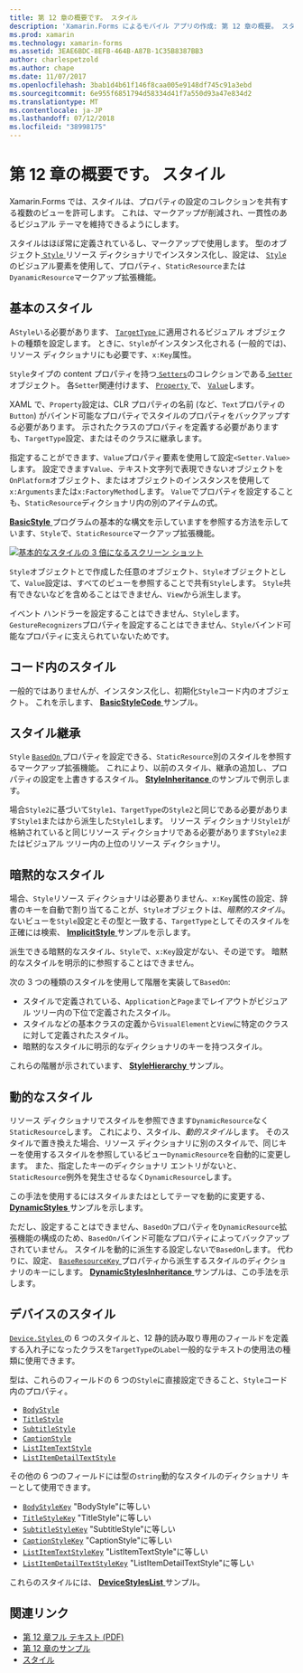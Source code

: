 ```yaml
---
title: 第 12 章の概要です。 スタイル
description: 'Xamarin.Forms によるモバイル アプリの作成: 第 12 章の概要。 スタイル'
ms.prod: xamarin
ms.technology: xamarin-forms
ms.assetid: 3EAE6BDC-8EFB-464B-A87B-1C35B8387BB3
author: charlespetzold
ms.author: chape
ms.date: 11/07/2017
ms.openlocfilehash: 3bab1d4b61f146f8caa005e9148df745c91a3ebd
ms.sourcegitcommit: 6e955f6851794d58334d41f7a550d93a47e834d2
ms.translationtype: MT
ms.contentlocale: ja-JP
ms.lasthandoff: 07/12/2018
ms.locfileid: "38998175"
---
```

# <a name="summary-of-chapter-12-styles"></a>第 12 章の概要です。 スタイル

Xamarin.Forms では、スタイルは、プロパティの設定のコレクションを共有する複数のビューを許可します。 これは、マークアップが削減され、一貫性のあるビジュアル テーマを維持できるようにします。

スタイルはほぼ常に定義されているし、マークアップで使用します。 型のオブジェクト[ `Style` ](xref:Xamarin.Forms.Style)リソース ディクショナリでインスタンス化し、設定は、 [ `Style` ](xref:Xamarin.Forms.VisualElement.Style)のビジュアル要素を使用して、プロパティ、`StaticResource`または`DyanamicResource`マークアップ拡張機能。

## <a name="the-basic-style"></a>基本のスタイル

A`Style`いる必要があります、 [ `TargetType` ](xref:Xamarin.Forms.Style.TargetType)に適用されるビジュアル オブジェクトの種類を設定します。 ときに、`Style`がインスタンス化される (一般的では)、リソース ディクショナリにも必要です、`x:Key`属性。

`Style`タイプの content プロパティを持つ[ `Setters`](xref:Xamarin.Forms.Style.Setters)のコレクションである[ `Setter` ](xref:Xamarin.Forms.Setter)オブジェクト。 各`Setter`関連付けます、 [ `Property` ](xref:Xamarin.Forms.Setter.Property)で、 [ `Value`](xref:Xamarin.Forms.Setter.Value)します。

XAML で、`Property`設定は、CLR プロパティの名前 (など、`Text`プロパティの`Button`) がバインド可能なプロパティでスタイルのプロパティをバックアップする必要があります。 示されたクラスのプロパティを定義する必要がありますも、`TargetType`設定、またはそのクラスに継承します。

指定することができます、`Value`プロパティ要素を使用して設定`<Setter.Value>`します。 設定できます`Value`、テキスト文字列で表現できないオブジェクトを`OnPlatform`オブジェクト、またはオブジェクトのインスタンスを使用して`x:Arguments`または`x:FactoryMethod`します。 `Value`でプロパティを設定することも、`StaticResource`ディクショナリ内の別のアイテムの式。

[ **BasicStyle** ](https://github.com/xamarin/xamarin-forms-book-samples/tree/master/Chapter12/BasicStyle)プログラムの基本的な構文を示していますを参照する方法を示しています、`Style`で、`StaticResource`マークアップ拡張機能。

[![基本的なスタイルの 3 倍になるスクリーン ショット](images/ch12fg01-small.png "の基本的なスタイル")](images/ch12fg01-large.png#lightbox "の基本的なスタイル")

`Style`オブジェクトとで作成した任意のオブジェクト、`Style`オブジェクトとして、`Value`設定は、すべてのビューを参照することで共有`Style`します。 `Style`共有できないなどを含めることはできません、`View`から派生します。

イベント ハンドラーを設定することはできません、`Style`します。 `GestureRecognizers`プロパティを設定することはできません、`Style`バインド可能なプロパティに支えられていないためです。

## <a name="styles-in-code"></a>コード内のスタイル

一般的ではありませんが、インスタンス化し、初期化`Style`コード内のオブジェクト。 これを示します、 [ **BasicStyleCode** ](https://github.com/xamarin/xamarin-forms-book-samples/tree/master/Chapter12/BasicStyleCode)サンプル。

## <a name="style-inheritance"></a>スタイル継承

`Style` [ `BasedOn` ](xref:Xamarin.Forms.Style.BasedOn)プロパティを設定できる、`StaticResource`別のスタイルを参照するマークアップ拡張機能。 これにより、以前のスタイル、継承の追加し、プロパティの設定を上書きするスタイル。 [ **StyleInheritance** ](https://github.com/xamarin/xamarin-forms-book-samples/tree/master/Chapter12/StyleInheritance)のサンプルで例示します。

場合`Style2`に基づいて`Style1`、`TargetType`の`Style2`と同じである必要があります`Style1`またはから派生した`Style1`します。 リソース ディクショナリ`Style1`が格納されていると同じリソース ディクショナリである必要があります`Style2`またはビジュアル ツリー内の上位のリソース ディクショナリ。

## <a name="implicit-styles"></a>暗黙的なスタイル

場合、`Style`リソース ディクショナリは必要ありません、`x:Key`属性の設定、辞書のキーを自動で割り当てることが、`Style`オブジェクトは、*暗黙的スタイル*。 ないビューを`Style`設定とその型と一致する、`TargetType`としてそのスタイルを正確には検索、 [ **ImplicitStyle** ](https://github.com/xamarin/xamarin-forms-book-samples/tree/master/Chapter12/ImplicitStyle)サンプルを示します。

派生できる暗黙的なスタイル、`Style`で、`x:Key`設定がない、その逆です。 暗黙的なスタイルを明示的に参照することはできません。

次の 3 つの種類のスタイルを使用して階層を実装して`BasedOn`:

- スタイルで定義されている、`Application`と`Page`までレイアウトがビジュアル ツリー内の下位で定義されたスタイル。
- スタイルなどの基本クラスの定義から`VisualElement`と`View`に特定のクラスに対して定義されたスタイル。
- 暗黙的なスタイルに明示的なディクショナリのキーを持つスタイル。

これらの階層が示されています、 [ **StyleHierarchy** ](https://github.com/xamarin/xamarin-forms-book-samples/tree/master/Chapter12/StyleHierarchy)サンプル。

## <a name="dynamic-styles"></a>動的なスタイル

リソース ディクショナリでスタイルを参照できます`DynamicResource`なく`StaticResource`します。 これにより、スタイル、*動的スタイル*します。 そのスタイルで置き換えた場合、リソース ディクショナリに別のスタイルで、同じキーを使用するスタイルを参照しているビュー`DynamicResource`を自動的に変更します。 また、指定したキーのディクショナリ エントリがないと、`StaticResource`例外を発生させるなく`DynamicResource`します。

この手法を使用するにはスタイルまたはとしてテーマを動的に変更する、 [ **DynamicStyles** ](https://github.com/xamarin/xamarin-forms-book-samples/tree/master/Chapter12/DynamicStyles)サンプルを示します。

ただし、設定することはできません、`BasedOn`プロパティを`DynamicResource`拡張機能の構成のため、`BasedOn`バインド可能なプロパティによってバックアップされていません。 スタイルを動的に派生する設定しないで`BasedOn`します。 代わりに、設定、 [ `BaseResourceKey` ](xref:Xamarin.Forms.Style.BaseResourceKey)プロパティから派生するスタイルのディクショナリのキーにします。 [ **DynamicStylesInheritance** ](https://github.com/xamarin/xamarin-forms-book-samples/tree/master/Chapter12/DynaStylesInh)サンプルは、この手法を示します。

## <a name="device-styles"></a>デバイスのスタイル

[ `Device.Styles` ](xref:Xamarin.Forms.Device.Styles)の 6 つのスタイルと、12 静的読み取り専用のフィールドを定義する入れ子になったクラスを`TargetType`の`Label`一般的なテキストの使用法の種類に使用できます。

型は、これらのフィールドの 6 つの`Style`に直接設定できること、`Style`コード内のプロパティ。

- [`BodyStyle`](xref:Xamarin.Forms.Device.Styles.BodyStyle)
- [`TitleStyle`](xref:Xamarin.Forms.Device.Styles.TitleStyle)
- [`SubtitleStyle`](xref:Xamarin.Forms.Device.Styles.SubtitleStyle)
- [`CaptionStyle`](xref:Xamarin.Forms.Device.Styles.CaptionStyle)
- [`ListItemTextStyle`](xref:Xamarin.Forms.Device.Styles.ListItemTextStyle)
- [`ListItemDetailTextStyle`](xref:Xamarin.Forms.Device.Styles.ListItemDetailTextStyle)

その他の 6 つのフィールドには型の`string`動的なスタイルのディクショナリ キーとして使用できます。

- [`BodyStyleKey`](xref:Xamarin.Forms.Device.Styles.BodyStyleKey) "BodyStyle"に等しい
- [`TitleStyleKey`](xref:Xamarin.Forms.Device.Styles.TitleStyleKey) "TitleStyle"に等しい
- [`SubtitleStyleKey`](xref:Xamarin.Forms.Device.Styles.SubtitleStyleKey) "SubtitleStyle"に等しい
- [`CaptionStyleKey`](xref:Xamarin.Forms.Device.Styles.CaptionStyleKey) "CaptionStyle"に等しい
- [`ListItemTextStyleKey`](xref:Xamarin.Forms.Device.Styles.ListItemTextStyleKey) "ListItemTextStyle"に等しい
- [`ListItemDetailTextStyleKey`](xref:Xamarin.Forms.Device.Styles.ListItemDetailTextStyleKey) "ListItemDetailTextStyle"に等しい

これらのスタイルには、 [ **DeviceStylesList** ](https://github.com/xamarin/xamarin-forms-book-samples/tree/master/Chapter12/DeviceStylesList)サンプル。



## <a name="related-links"></a>関連リンク

- [第 12 章フル テキスト (PDF)](https://download.xamarin.com/developer/xamarin-forms-book/XamarinFormsBook-Ch12-Apr2016.pdf)
- [第 12 章のサンプル](https://github.com/xamarin/xamarin-forms-book-samples/tree/master/Chapter12)
- [スタイル](~/xamarin-forms/user-interface/styles/index.md)
